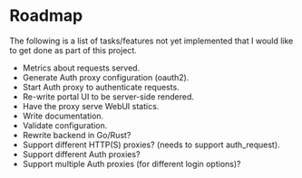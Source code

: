 Roadmap
=======
The following is a list of tasks/features not yet implemented
that I would like to get done as part of this project.

  * Metrics about requests served.
  * Generate Auth proxy configuration (oauth2).
  * Start Auth proxy to authenticate requests.
  * Re-write portal UI to be server-side rendered.
  * Have the proxy serve WebUI statics.
  * Write documentation.
  * Validate configuration.
  * Rewrite backend in Go/Rust?
  * Support different HTTP(S) proxies? (needs to support auth_request).
  * Support different Auth proxies?
  * Support multiple Auth proxies (for different login options)?
